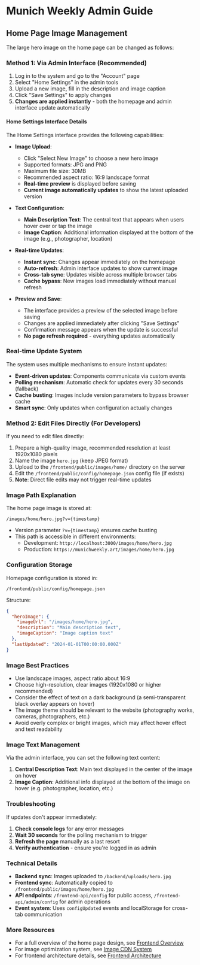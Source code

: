 # Munich Weekly Admin Guide

## Home Page Image Management

The large hero image on the home page can be changed as follows:

### Method 1: Via Admin Interface (Recommended)

1. Log in to the system and go to the "Account" page
2. Select "Home Settings" in the admin tools
3. Upload a new image, fill in the description and image caption
4. Click "Save Settings" to apply changes
5. **Changes are applied instantly** - both the homepage and admin interface update automatically

#### Home Settings Interface Details

The Home Settings interface provides the following capabilities:

- **Image Upload**: 
  - Click "Select New Image" to choose a new hero image
  - Supported formats: JPG and PNG
  - Maximum file size: 30MB
  - Recommended aspect ratio: 16:9 landscape format
  - **Real-time preview** is displayed before saving
  - **Current image automatically updates** to show the latest uploaded version

- **Text Configuration**:
  - **Main Description Text**: The central text that appears when users hover over or tap the image
  - **Image Caption**: Additional information displayed at the bottom of the image (e.g., photographer, location)

- **Real-time Updates**:
  - **Instant sync**: Changes appear immediately on the homepage
  - **Auto-refresh**: Admin interface updates to show current image
  - **Cross-tab sync**: Updates visible across multiple browser tabs
  - **Cache bypass**: New images load immediately without manual refresh

- **Preview and Save**:
  - The interface provides a preview of the selected image before saving
  - Changes are applied immediately after clicking "Save Settings"
  - Confirmation message appears when the update is successful
  - **No page refresh required** - everything updates automatically

### Real-time Update System

The system uses multiple mechanisms to ensure instant updates:

- **Event-driven updates**: Components communicate via custom events
- **Polling mechanism**: Automatic check for updates every 30 seconds (fallback)
- **Cache busting**: Images include version parameters to bypass browser cache
- **Smart sync**: Only updates when configuration actually changes

### Method 2: Edit Files Directly (For Developers)

If you need to edit files directly:

1. Prepare a high-quality image, recommended resolution at least 1920x1080 pixels
2. Name the image `hero.jpg` (keep JPEG format)
3. Upload to the `/frontend/public/images/home/` directory on the server
4. Edit the `/frontend/public/config/homepage.json` config file (if exists)
5. **Note**: Direct file edits may not trigger real-time updates

### Image Path Explanation

The home page image is stored at:
```
/images/home/hero.jpg?v={timestamp}
```

- Version parameter `?v={timestamp}` ensures cache busting
- This path is accessible in different environments:
  - Development: `http://localhost:3000/images/home/hero.jpg`
  - Production: `https://munichweekly.art/images/home/hero.jpg`

### Configuration Storage

Homepage configuration is stored in:
```
/frontend/public/config/homepage.json
```

Structure:
```json
{
  "heroImage": {
    "imageUrl": "/images/home/hero.jpg",
    "description": "Main description text",
    "imageCaption": "Image caption text"
  },
  "lastUpdated": "2024-01-01T00:00:00.000Z"
}
```

### Image Best Practices

- Use landscape images, aspect ratio about 16:9
- Choose high-resolution, clear images (1920x1080 or higher recommended)
- Consider the effect of text on a dark background (a semi-transparent black overlay appears on hover)
- The image theme should be relevant to the website (photography works, cameras, photographers, etc.)
- Avoid overly complex or bright images, which may affect hover effect and text readability

### Image Text Management

Via the admin interface, you can set the following text content:

1. **Central Description Text**: Main text displayed in the center of the image on hover
2. **Image Caption**: Additional info displayed at the bottom of the image on hover (e.g. photographer, location, etc.)

### Troubleshooting

If updates don't appear immediately:

1. **Check console logs** for any error messages
2. **Wait 30 seconds** for the polling mechanism to trigger
3. **Refresh the page** manually as a last resort
4. **Verify authentication** - ensure you're logged in as admin

### Technical Details

- **Backend sync**: Images uploaded to `/backend/uploads/hero.jpg`
- **Frontend sync**: Automatically copied to `/frontend/public/images/home/hero.jpg`
- **API endpoints**: `/frontend-api/config` for public access, `/frontend-api/admin/config` for admin operations
- **Event system**: Uses `configUpdated` events and localStorage for cross-tab communication

### More Resources

- For a full overview of the home page design, see [Frontend Overview](./frontend-overview.md)
- For image optimization system, see [Image CDN System](./image-cdn.md)
- For frontend architecture details, see [Frontend Architecture](./frontend-architecture.md) 